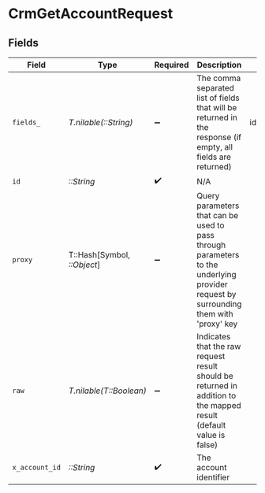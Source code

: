 # CrmGetAccountRequest


## Fields

| Field                                                                                                                                                        | Type                                                                                                                                                         | Required                                                                                                                                                     | Description                                                                                                                                                  | Example                                                                                                                                                      |
| ------------------------------------------------------------------------------------------------------------------------------------------------------------ | ------------------------------------------------------------------------------------------------------------------------------------------------------------ | ------------------------------------------------------------------------------------------------------------------------------------------------------------ | ------------------------------------------------------------------------------------------------------------------------------------------------------------ | ------------------------------------------------------------------------------------------------------------------------------------------------------------ |
| `fields_`                                                                                                                                                    | *T.nilable(::String)*                                                                                                                                        | :heavy_minus_sign:                                                                                                                                           | The comma separated list of fields that will be returned in the response (if empty, all fields are returned)                                                 | id,remote_id,owner_id,remote_owner_id,name,description,industries,annual_revenue,website,addresses,phone_numbers,created_at,updated_at,unified_custom_fields |
| `id`                                                                                                                                                         | *::String*                                                                                                                                                   | :heavy_check_mark:                                                                                                                                           | N/A                                                                                                                                                          |                                                                                                                                                              |
| `proxy`                                                                                                                                                      | T::Hash[Symbol, *::Object*]                                                                                                                                  | :heavy_minus_sign:                                                                                                                                           | Query parameters that can be used to pass through parameters to the underlying provider request by surrounding them with 'proxy' key                         |                                                                                                                                                              |
| `raw`                                                                                                                                                        | *T.nilable(T::Boolean)*                                                                                                                                      | :heavy_minus_sign:                                                                                                                                           | Indicates that the raw request result should be returned in addition to the mapped result (default value is false)                                           |                                                                                                                                                              |
| `x_account_id`                                                                                                                                               | *::String*                                                                                                                                                   | :heavy_check_mark:                                                                                                                                           | The account identifier                                                                                                                                       |                                                                                                                                                              |